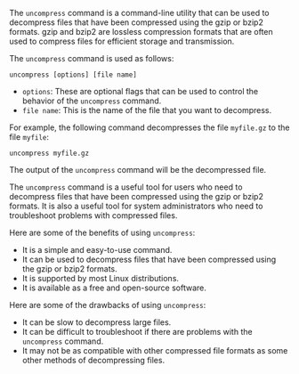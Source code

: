 The `uncompress` command is a command-line utility that can be used to decompress files that have been compressed using the gzip or bzip2 formats. gzip and bzip2 are lossless compression formats that are often used to compress files for efficient storage and transmission.

The `uncompress` command is used as follows:

```
uncompress [options] [file name]
```

* `options`: These are optional flags that can be used to control the behavior of the `uncompress` command.
* `file name`: This is the name of the file that you want to decompress.

For example, the following command decompresses the file `myfile.gz` to the file `myfile`:

```
uncompress myfile.gz
```

The output of the `uncompress` command will be the decompressed file.

The `uncompress` command is a useful tool for users who need to decompress files that have been compressed using the gzip or bzip2 formats. It is also a useful tool for system administrators who need to troubleshoot problems with compressed files.

Here are some of the benefits of using `uncompress`:

* It is a simple and easy-to-use command.
* It can be used to decompress files that have been compressed using the gzip or bzip2 formats.
* It is supported by most Linux distributions.
* It is available as a free and open-source software.

Here are some of the drawbacks of using `uncompress`:

* It can be slow to decompress large files.
* It can be difficult to troubleshoot if there are problems with the `uncompress` command.
* It may not be as compatible with other compressed file formats as some other methods of decompressing files.
